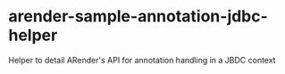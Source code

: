 # arender-sample-annotation-jdbc-helper
Helper to detail ARender's API for annotation handling in a JBDC context
